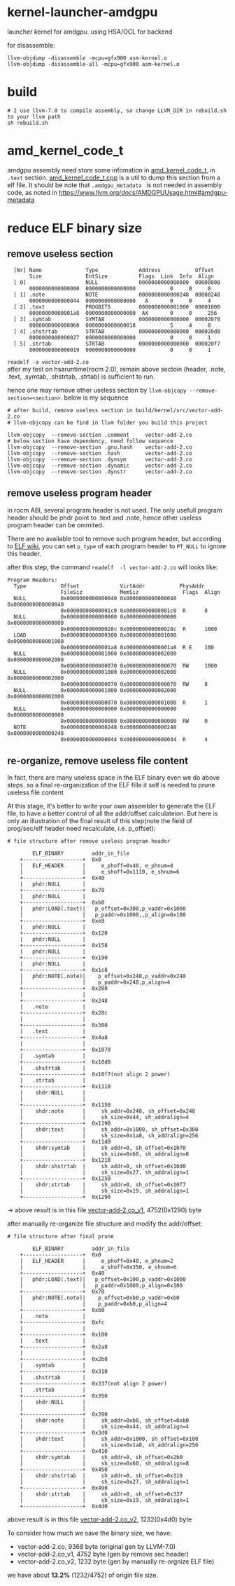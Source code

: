 # kernel-launcher-amdgpu

launcher kernel for amdgpu. using HSA/OCL for backend

for disassemble:
```
llvm-objdump -disassemble -mcpu=gfx900 asm-kernel.o
llvm-objdump -disassemble-all -mcpu=gfx900 asm-kernel.o
```

# build
```
# I use llvm-7.0 to compile assembly, so change LLVM_DIR in rebuild.sh to your llvm path
sh rebuild.sh
```

# amd_kernel_code_t
amdgpu assembly need store some infomation in [amd_kernel_code_t](http://llvm.org/docs/AMDGPUUsage.html#amd-kernel-code-t), in `.text` section. [amd_kernel_code_t.cpp](utils/dump_amd_kernel_code_t/amd_kernel_code_t.cpp) is a util to dump this section from a elf file. It should be note that `.amdgpu_metadata
` is not needed in assembly code, as noted in  https://www.llvm.org/docs/AMDGPUUsage.html#amdgpu-metadata

# reduce ELF binary size

## remove useless section
```
  [Nr] Name              Type             Address           Offset
       Size              EntSize          Flags  Link  Info  Align
  [ 0]                   NULL             0000000000000000  00000000
       0000000000000000  0000000000000000           0     0     0
  [ 1] .note             NOTE             0000000000000248  00000248
       0000000000000044  0000000000000000   A       0     0     4
  [ 2] .text             PROGBITS         0000000000001000  00001000
       00000000000001a8  0000000000000000  AX       0     0     256
  [ 3] .symtab           SYMTAB           0000000000000000  00002070
       0000000000000060  0000000000000018           5     4     8
  [ 4] .shstrtab         STRTAB           0000000000000000  000020d0
       0000000000000027  0000000000000000           0     0     1
  [ 5] .strtab           STRTAB           0000000000000000  000020f7
       0000000000000019  0000000000000000           0     0     1
```
`readelf -a vector-add-2.co`  
after my test on hsaruntime(rocm 2.0), remain above sectoin (header, .note, .text, .symtab, .shstrtab, .strtab) is sufficient to run.

hence one may remove other useless section by `llvm-objcopy --remove-section=<section>`. below is my sequence
```
# after build, remove useless section in build/kernel/src/vector-add-2.co
# llvm-objcopy can be find in llvm folder you build this project

llvm-objcopy  --remove-section .comment     vector-add-2.co
# below section have dependency, need follow sequence
llvm-objcopy  --remove-section .gnu.hash    vector-add-2.co
llvm-objcopy  --remove-section .hash        vector-add-2.co
llvm-objcopy  --remove-section .dynsym      vector-add-2.co
llvm-objcopy  --remove-section .dynamic     vector-add-2.co
llvm-objcopy  --remove-section .dynstr      vector-add-2.co
```

## remove useless program header
in rocm ABI, several program header is not used. The only usefull program header should be phdr point to .text and .note, hence other useless program header can be ommited.

There are no available tool to remove such program header, but according to [ELF wiki](https://en.wikipedia.org/wiki/Executable_and_Linkable_Format), you can set `p_type` of each program header to `PT_NULL` to ignore this header.

after this step, the command `readelf  -l vector-add-2.co` will looks like:
```
Program Headers:
  Type           Offset             VirtAddr           PhysAddr
                 FileSiz            MemSiz              Flags  Align
  NULL           0x0000000000000040 0x0000000000000040 0x0000000000000040
                 0x00000000000001c0 0x00000000000001c0  R      8
  NULL           0x0000000000000000 0x0000000000000000 0x0000000000000000
                 0x000000000000028c 0x000000000000028c  R      1000
  LOAD           0x0000000000000300 0x0000000000001000 0x0000000000001000
                 0x00000000000001a8 0x00000000000001a8  R E    100
  NULL           0x0000000000001000 0x0000000000002000 0x0000000000002000
                 0x0000000000000070 0x0000000000000070  RW     1000
  NULL           0x0000000000001000 0x0000000000002000 0x0000000000002000
                 0x0000000000000070 0x0000000000000070  RW     8
  NULL           0x0000000000001000 0x0000000000002000 0x0000000000002000
                 0x0000000000000070 0x0000000000001000  R      1
  NULL           0x0000000000000000 0x0000000000000000 0x0000000000000000
                 0x0000000000000000 0x0000000000000000  RW     0
  NOTE           0x0000000000000248 0x0000000000000248 0x0000000000000248
                 0x0000000000000044 0x0000000000000044  R      4
```

## re-organize, remove useless file content
In fact, there are many useless space in the ELF binary even we do above steps. so a final re-organization of the ELF fille it self is needed to prune useless file content

At this stage, it's better to write your own assembler to generate the ELF file, to have a better control of all the addr/offset calculateion. But here is only an illustration of the final result of this step(note the field of prog/sec/elf header need recalculate, i.e. p_offset):
```
# file structure after remove useless program header

        ELF_BINARY         addr_in_file
    +-------------------+  0x0
    |   ELF_HEADER      |     e_phoff=0x40, e_phnum=8
    |                   |     e_shoff=0x1110, e_shnum=6
    +-------------------+  0x40
    |   phdr:NULL       |
    +-------------------+  0x78
    |   phdr:NULL       |
    +-------------------+  0xb0
    |   phdr:LOAD(.text)|   p_offset=0x300,p_vaddr=0x1000
    |                   |   p_paddr=0x1000,,p_align=0x100
    +-------------------+  0xe8
    |   phdr:NULL       |
    +-------------------+  0x120
    |   phdr:NULL       |
    +-------------------+  0x158
    |   phdr:NULL       |
    +-------------------+  0x190
    |   phdr:NULL       |
    +-------------------+  0x1c8
    |   phdr:NOTE(.note)|    p_offset=0x248,p_vaddr=0x248
    |                   |    p_paddr=0x248,p_align=4
    +-------------------+  0x200
    |                   |
    +-------------------+  0x248
    |   .note           |
    +-------------------+  0x28c
    |                   |
    +-------------------+  0x300
    |   .text           |
    +-------------------+  0x4a8
    |                   |
    +-------------------+  0x1070
    |   .symtab         |
    +-------------------+  0x10d0
    |   .shstrtab       |
    +-------------------+  0x10f7(not align 2 power)
    |   .strtab         |
    +-------------------+  0x1110
    |    shdr:NULL      |     
    |                   |     
    +-------------------+  0x1150
    |    shdr:note      |     sh_addr=0x248, sh_offset=0x248
    |                   |     sh_size=0x44, sh_addralign=4
    +-------------------+  0x1190
    |    shdr:text      |     sh_addr=0x1000, sh_offset=0x300
    |                   |     sh_size=0x1a8, sh_addralign=256
    +-------------------+  0x11d0
    |    shdr:symtab    |     sh_addr=0, sh_offset=0x1070
    |                   |     sh_size=0x60, sh_addralign=8
    +-------------------+  0x1210
    |    shdr:shstrtab  |     sh_addr=0, sh_offset=0x10d0
    |                   |     sh_size=0x27, sh_addralign=1
    +-------------------+  0x1250
    |    shdr:strtab    |     sh_addr=0, sh_offset=0x10f7
    |                   |     sh_size=0x19, sh_addralign=1
    +-------------------+  0x1290
```
-> above result is in this file [vector-add-2.co_v1](blob/vector-add-2.co_v1), 4752(0x1290) byte


after manually re-organize file structure and modify the addr/offset:
```
# file structure after final prune

        ELF_BINARY         addr_in_file
    +-------------------+  0x0
    |   ELF_HEADER      |     e_phoff=0x40, e_phnum=2
    |                   |     e_shoff=0x350, e_shnum=6
    +-------------------+  0x40
    |   phdr:LOAD(.text)|   p_offset=0x100,p_vaddr=0x1000
    |                   |   p_paddr=0x1000,p_align=0x100
    +-------------------+  0x78
    |   phdr:NOTE(.note)|    p_offset=0xb0,p_vaddr=0xb0
    |                   |    p_paddr=0xb0,p_align=4
    +-------------------+  0xb0
    |   .note           |
    +-------------------+  0xfc
    |                   | 
    +-------------------+  0x100
    |   .text           |
    +-------------------+  0x2a8
    |                   |
    +-------------------+  0x2b0
    |   .symtab         |
    +-------------------+  0x310
    |   .shstrtab       |
    +-------------------+  0x337(not align 2 power)
    |   .strtab         |
    +-------------------+  0x350
    |    shdr:NULL      |     
    |                   |     
    +-------------------+  0x390
    |    shdr:note      |     sh_addr=0xb0, sh_offset=0xb0
    |                   |     sh_size=0x44, sh_addralign=4
    +-------------------+  0x3d0
    |    shdr:text      |     sh_addr=0x1000, sh_offset=0x100
    |                   |     sh_size=0x1a8, sh_addralign=256
    +-------------------+  0x410
    |    shdr:symtab    |     sh_addr=0, sh_offset=0x2b0
    |                   |     sh_size=0x60, sh_addralign=8
    +-------------------+  0x450
    |    shdr:shstrtab  |     sh_addr=0, sh_offset=0x310
    |                   |     sh_size=0x27, sh_addralign=1
    +-------------------+  0x490
    |    shdr:strtab    |     sh_addr=0, sh_offset=0x337
    |                   |     sh_size=0x19, sh_addralign=1
    +-------------------+  0x4d0

```
above result is in this file [vector-add-2.co_v2](blob/vector-add-2.co_v2), 1232(0x4d0) byte

To consider how much we save the binary size, we have:

* vector-add-2.co, 9368 byte (original gen by LLVM-7.0)
* vector-add-2.co_v1, 4752 byte (gen by remove sec header)
* vector-add-2.co_v2, 1232 byte (gen by manually re-orgnize ELF file)

we have about **13.2%** (1232/4752) of origin file size.